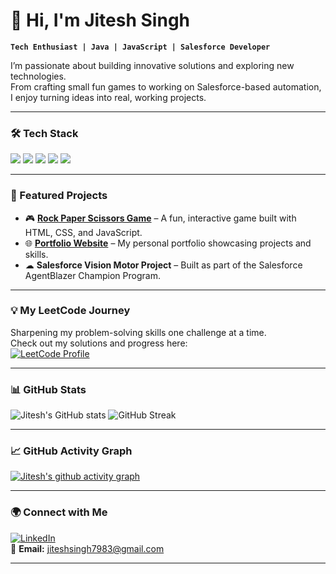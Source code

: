 # 👋 Hi, I'm Jitesh Singh  

**`Tech Enthusiast | Java | JavaScript | Salesforce Developer`**

I’m passionate about building innovative solutions and exploring new technologies.  
From crafting small fun games to working on Salesforce-based automation, I enjoy turning ideas into real, working projects.

---

### 🛠 Tech Stack
<p>
  <img src="https://img.shields.io/badge/Java-ED8B00?style=for-the-badge&logo=openjdk&logoColor=white" />
  <img src="https://img.shields.io/badge/JavaScript-F7DF1E?style=for-the-badge&logo=javascript&logoColor=black" />
  <img src="https://img.shields.io/badge/Salesforce-00A1E0?style=for-the-badge&logo=salesforce&logoColor=white" />
  <img src="https://img.shields.io/badge/HTML5-E34F26?style=for-the-badge&logo=html5&logoColor=white" />
  <img src="https://img.shields.io/badge/CSS3-1572B6?style=for-the-badge&logo=css3&logoColor=white" />
</p>

---

### 🚀 Featured Projects
- 🎮 **[Rock Paper Scissors Game](https://jitesh7983.github.io/weather-app-js/weather-app-js/index.html)** – A fun, interactive game built with HTML, CSS, and JavaScript.  
- 🌐 **[Portfolio Website](https://jitesh7983.github.io/Portfolio/NewPort/index.html)** – My personal portfolio showcasing projects and skills.  
- ☁ **Salesforce Vision Motor Project** – Built as part of the Salesforce AgentBlazer Champion Program.

---

### 💡 My LeetCode Journey
Sharpening my problem-solving skills one challenge at a time.  
Check out my solutions and progress here:  
[![LeetCode Profile](https://img.shields.io/badge/LeetCode-FFA116?style=for-the-badge&logo=leetcode&logoColor=black)](https://leetcode.com/u/Jitesh_Singhh/)

---

### 📊 GitHub Stats
<p>
  <img src="https://github-readme-stats.vercel.app/api?username=jitesh7983&show_icons=true&theme=tokyonight" alt="Jitesh's GitHub stats" />
  <img src="https://github-readme-streak-stats.herokuapp.com/?user=jitesh7983&theme=tokyonight" alt="GitHub Streak" />
</p>

---

### 📈 GitHub Activity Graph
[![Jitesh's github activity graph](https://github-readme-activity-graph.vercel.app/graph?username=jitesh7983&theme=tokyo-night)](https://github.com/ashutosh00710/github-readme-activity-graph)

---

### 🌍 Connect with Me
[![LinkedIn](https://img.shields.io/badge/LinkedIn-0077B5?style=for-the-badge&logo=linkedin&logoColor=white)](https://www.linkedin.com/in/jitesh-singh-80bb77290/)  
📧 **Email:** jiteshsingh7983@gmail.com  

---
